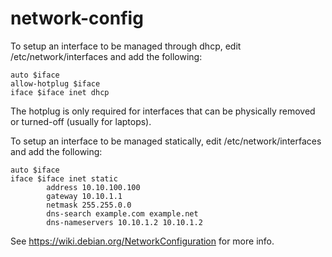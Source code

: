 # network-config

To setup an interface to be managed through dhcp, edit
/etc/network/interfaces and add the following:

    auto $iface
    allow-hotplug $iface
    iface $iface inet dhcp

The hotplug is only required for interfaces that can be physically
removed or turned-off (usually for laptops).

To setup an interface to be managed statically, edit
/etc/network/interfaces and add the following:

    auto $iface
    iface $iface inet static
            address 10.10.100.100
            gateway 10.10.1.1
            netmask 255.255.0.0
            dns-search example.com example.net
            dns-nameservers 10.10.1.2 10.10.1.2

See https://wiki.debian.org/NetworkConfiguration for more info.
